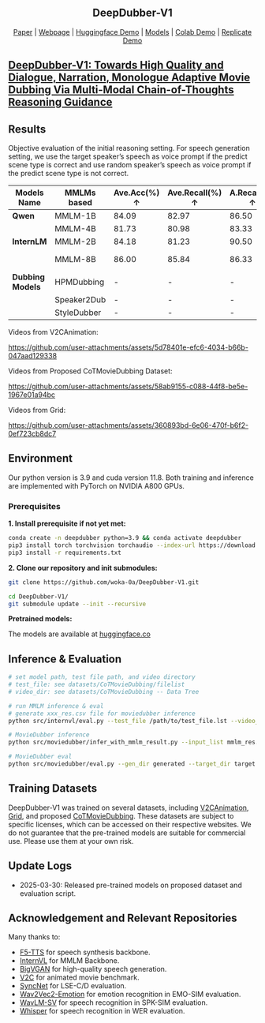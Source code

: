 <div align="center">
<p align="center">
  <h2>DeepDubber-V1</h2>
  <a href="https://arxiv.org/abs/xxxx.xxxx">Paper</a> | <a href="https://woka-0a.github.io/DeepDubber-V1/">Webpage</a> | <a href="https://huggingface.co/spaces/woak-oa/Deepdubber-V1">Huggingface Demo</a> | <a href="https://huggingface.co/woak-oa/DeepDubber-V1/tree/main">Models</a> | <a href="https://colab.research.google.com/drive/1IiajkCoXkmpPX1Ajt59drZfu97m5Xw6A?usp=sharing">Colab Demo</a> | <a href="https://replicate.com/woka-0a/deepdubber-v1">Replicate Demo</a> 
</p>
</div>

## [DeepDubber-V1: Towards High Quality and Dialogue, Narration, Monologue Adaptive Movie Dubbing Via Multi-Modal Chain-of-Thoughts Reasoning Guidance](https://woka-0a.github.io/DeepDubber-V1/)

## Results

Objective evaluation of the initial reasoning setting. 
For speech generation setting, we use the target speaker’s speech as voice prompt if the predict scene type is correct and use random speaker’s speech as voice prompt if the predict scene type is not correct.

| Models Name  | MMLMs based    | Ave.Acc(%) ↑ | Ave.Recall(%) ↑ | A.Recall(%) ↑ | B.Recall(%) ↑ | C.Recall(%) ↑ | SPK-SIM(%) ↑ | WER(%) ↓ | MCD ↓ | MCD-SL ↓ |
|--------------|----------------|--------------|-----------------|---------------|---------------|---------------|---------------|-----------|--------|----------|
| **Qwen** | MMLM-1B  | 84.09        | 82.97           | 86.50         | 68.40         | 94.00         | 83.17         | 23.60     | 8.59   | 8.60     |
|              | MMLM-4B  | 81.73        | 80.98           | 83.33         | 75.20         | 84.40         | 83.34         | 23.41     | 8.53   | 8.53     |
| **InternLM** | MMLM-2B  | 84.18        | 81.23           | 90.50         | 59.20         | 94.00         | 82.97         | 23.20     | 8.54   | 8.54     |
|              | MMLM-8B  | 86.00        | 85.84           | 86.33         | 73.20         | 98.00         | 83.42 (+30.28%) | 23.20 (+55.70%)    | 8.54 (+0.93%)   | 8.54 (+3.94%)    |
| **Dubbing Models** | HPMDubbing | -            | -               | -             | -             | -             | 61.06         | 199.40    | 8.82   | 11.88    |
|              | Speaker2Dub | -            | -               | -             | -             | -             | 61.73         | 84.42     | 8.75   | 10.78    |
|              | StyleDubber | -            | -               | -             | -             | -             | 64.03         | 52.69     | 8.62   | 8.89     |



Videos from V2CAnimation:

https://github.com/user-attachments/assets/5d78401e-efc6-4034-b66b-047aad129338

Videos from Proposed CoTMovieDubbing Dataset:

https://github.com/user-attachments/assets/58ab9155-c088-44f8-be5e-1967e01a94bc

Videos from Grid:

https://github.com/user-attachments/assets/360893bd-6e06-470f-b6f2-0ef723cb8dc7

<!-- For more results, visit https://xxxxx.com/DeepDubber-V1/video_main.html. -->

## Environment

Our python version is 3.9 and cuda version 11.8. Both training and inference are implemented with PyTorch on NVIDIA A800 GPUs.

### Prerequisites

**1. Install prerequisite if not yet met:**

```bash
conda create -n deepdubber python=3.9 && conda activate deepdubber
pip3 install torch torchvision torchaudio --index-url https://download.pytorch.org/whl/cu118
pip3 install -r requirements.txt
```

**2. Clone our repository and init submodules:**

```bash
git clone https://github.com/woka-0a/DeepDubber-V1.git

cd DeepDubber-V1/
git submodule update --init --recursive
```

**Pretrained models:**

The models are available at [huggingface.co](https://huggingface.co/woak-oa/DeepDubber-V1/tree/main)

## Inference & Evaluation

```bash
# set model path, test file path, and video directory
# test_file: see datasets/CoTMovieDubbing/filelist
# video_dir: see datasets/CoTMovieDubbing -- Data Tree

# run MMLM inference & eval
# generate xxx_res.csv file for moviedubber inference
python src/internvl/eval.py --test_file /path/to/test_file.lst --video_dir /path/to/video_dir

# MovieDubber inference
python src/moviedubber/infer_with_mmlm_result.py --input_list mmlm_res.csv --ref_spk_list datasets/CoTMovieDubbing/filelist/cot_spk_for_speech_gen.lst

# MovieDubber eval
python src/moviedubber/eval.py --gen_dir generated --target_dir target
```

## Training Datasets

DeepDubber-V1 was trained on several datasets, including [V2CAnimation](https://github.com/chenqi008/V2C), [Grid](https://paperswithcode.com/dataset/grid), and proposed [CoTMovieDubbing](https://github.com/woka-0a/DeepDubber-V1/tree/main/datasets/CoTMovieDubbing). These datasets are subject to specific licenses, which can be accessed on their respective websites. We do not guarantee that the pre-trained models are suitable for commercial use. Please use them at your own risk.

## Update Logs

- 2025-03-30: Released pre-trained models on proposed dataset and evaluation script.

## Acknowledgement and Relevant Repositories

Many thanks to:

- [F5-TTS](https://github.com/SWivid/F5-TTS) for speech synthesis backbone.
- [InternVL](https://github.com/OpenGVLab/InternVL) for MMLM Backbone.
- [BigVGAN](https://github.com/NVIDIA/BigVGAN) for high-quality speech generation.
- [V2C](https://github.com/chenqi008/V2C) for animated movie benchmark.
- [SyncNet](https://github.com/joonson/syncnet_python) for LSE-C/D evaluation.
- [Wav2Vec2-Emotion](https://huggingface.co/audeering/wav2vec2-large-robust-12-ft-emotion-msp-dim) for emotion recognition in EMO-SIM evaluation.
- [WavLM-SV](https://huggingface.co/microsoft/wavlm-base-plus-sv) for speech recognition in SPK-SIM evaluation.
- [Whisper](https://huggingface.co/openai/whisper-large-v3-turbo) for speech recognition in WER evaluation.

<!-- ## Star History

[![Star History Chart](https://api.star-history.com/svg?repos=woka-0a/DeepDubber-V1&type=Date)](https://www.star-history.com/#woka-0a/DeepDubber-V1&Date) -->
